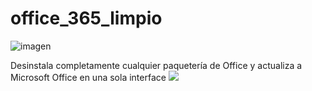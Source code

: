 # office_365_limpio
![imagen](https://github.com/user-attachments/assets/3bb09af2-2052-4fb5-aeef-ad2c4aca25f1)

Desinstala completamente cualquier paquetería de Office y actualiza a Microsoft Office en una sola interface
![]()![](https://github.com/user-attachments/assets/8272a4ca-357e-40d9-9b0a-5e5c4ba5b09f)
